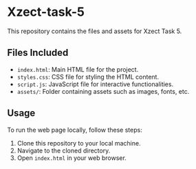 # Xzect-task-5

This repository contains the files and assets for Xzect Task 5.

## Files Included

- `index.html`: Main HTML file for the project.
- `styles.css`: CSS file for styling the HTML content.
- `script.js`: JavaScript file for interactive functionalities.
- `assets/`: Folder containing assets such as images, fonts, etc.

## Usage

To run the web page locally, follow these steps:

1. Clone this repository to your local machine.
2. Navigate to the cloned directory.
3. Open `index.html` in your web browser.